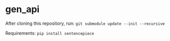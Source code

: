 # gen_api

After cloning this repository, run: `git submodule update --init --recursive`

Requirements: `pip install sentencepiece`


